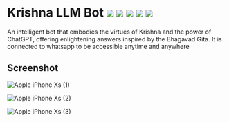 # Krishna LLM Bot ![](https://img.shields.io/badge/-Python-red) ![](https://img.shields.io/badge/-Langchain-yellow) ![](https://img.shields.io/badge/-OpenAI-green) ![](https://img.shields.io/badge/-Twilio-orange) ![](https://img.shields.io/badge/-Flask-purple)

An intelligent bot that embodies the virtues of Krishna and the power of ChatGPT, offering enlightening answers inspired by the Bhagavad Gita. It is connected to whatsapp to be accessible anytime and anywhere

## Screenshot

![Apple iPhone Xs (1)](https://github.com/tanmayagrawal2000/Krishna_LLM_Bot/assets/53507833/96c00496-2255-4803-8ddc-772bbe837fb5)

![Apple iPhone Xs (2)](https://github.com/tanmayagrawal2000/Krishna_LLM_Bot/assets/53507833/b0a8d89f-de66-46e3-a10a-e1853d24da5d)

![Apple iPhone Xs (3)](https://github.com/tanmayagrawal2000/Krishna_LLM_Bot/assets/53507833/e9192012-617b-415e-84a6-22e2a8dc8fb0)


